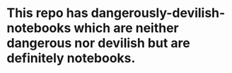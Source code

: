 # This repo has dangerously-devilish-notebooks which are neither dangerous nor devilish but are definitely notebooks.
